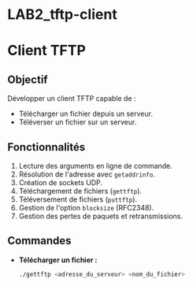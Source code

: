 # LAB2_tftp-client
# Client TFTP

## Objectif
Développer un client TFTP capable de :
- Télécharger un fichier depuis un serveur.
- Téléverser un fichier sur un serveur.

## Fonctionnalités
1. Lecture des arguments en ligne de commande.
2. Résolution de l'adresse avec `getaddrinfo`.
3. Création de sockets UDP.
4. Téléchargement de fichiers (`gettftp`).
5. Téléversement de fichiers (`puttftp`).
6. Gestion de l'option `blocksize` (RFC2348).
7. Gestion des pertes de paquets et retransmissions.

## Commandes
- **Télécharger un fichier :**
   ```bash
   ./gettftp <adresse_du_serveur> <nom_du_fichier>
